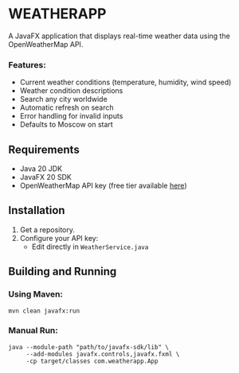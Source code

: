 # WEATHERAPP

A JavaFX application that displays real-time weather data using the OpenWeatherMap API.

### Features:
- Current weather conditions (temperature, humidity, wind speed)
- Weather condition descriptions
- Search any city worldwide
- Automatic refresh on search
- Error handling for invalid inputs
- Defaults to Moscow on start

## Requirements
- Java 20 JDK
- JavaFX 20 SDK
- OpenWeatherMap API key (free tier available [here](https://openweathermap.org/appid#signup))

## Installation
1. Get a repository.
2. Configure your API key:
   - Edit directly in `WeatherService.java`

## Building and Running

### Using Maven:
```
mvn clean javafx:run
```

### Manual Run:
```
java --module-path "path/to/javafx-sdk/lib" \
     --add-modules javafx.controls,javafx.fxml \
     -cp target/classes com.weatherapp.App
```